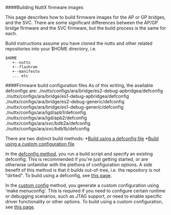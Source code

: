 ####Building NuttX firmware images

This page describes how to build firmware images for the AP or GP bridges, and the SVC. There are some significant differences between the AP/GP bridge firmware and the SVC firmware, but the build process is  the same for each.

Build instructions assume you have cloned the nuttx and other related repositories into your $HOME directory,
i.e. 
```
$HOME
   +--nuttx
   +--flashrom
   +--manifesto  
   ... etc
```

####Firmware build configuration files
As of this writing, the available defconfigs are:
./nuttx/configs/ara/bridge/es2-debug-apbridgea/defconfig  
./nuttx/configs/ara/bridge/es1-debug-apbridgea/defconfig  
./nuttx/configs/ara/bridge/es2-debug-generic/defconfig  
./nuttx/configs/ara/bridge/es1-debug-generic/defconfig  
./nuttx/configs/ara/lgd/apb1/defconfig  
./nuttx/configs/ara/lgd/apb2/defconfig  
./nuttx/configs/ara/svc/bdb2a/defconfig  
./nuttx/configs/ara/svc/bdb1b/defconfig  

There are two distinct build methods: 
*[Build using a defconfig file](Build-using-a-defconfig-file)
*[Build using a custom configuration file](Build-using-a-custom-configuration-file)
  
In the [defconfig method](Build-using-a-defconfig-file), you run a 
build script and specify an existing defconfig. This is recommended 
if you're just getting started, or are otherwise unfamiliar with the 
plethora of configuration options. A side benefit of this method is 
that it builds out-of-tree, i.e. the repository is not "dirtied".
To build using a defconfig, see [this page](Build-using-a-defconfig-file).

In the [custom config](Build-using-a-custom-configuration-file) method, 
you generate a custom configuration using 'make menuconfig'. This is 
required if you need to configure certain runtime or debugging scenarios, 
such as JTAG support, or need to enable specific driver functionality 
or other options. To build using a custom configuration, see [this page](Build-using-a-custom-configuration-file).  




